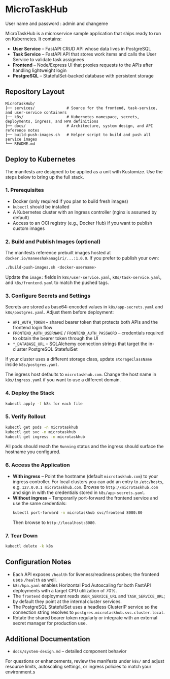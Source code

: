# MicroTaskHub
User name and password : admin and changeme

MicroTaskHub is a microservice sample application that ships ready to run on Kubernetes. It contains:
- **User Service** – FastAPI CRUD API whose data lives in PostgreSQL
- **Task Service** – FastAPI API that stores work items and calls the User Service to validate task assignees
- **Frontend** – Node/Express UI that proxies requests to the APIs after handling lightweight login
- **PostgreSQL** – StatefulSet-backed database with persistent storage

## Repository Layout
```
MicroTaskHub/
├── services/              # Source for the frontend, task-service, and user-service containers
├── k8s/                   # Kubernetes namespace, secrets, deployments, ingress, and HPA definitions
├── docs/                  # Architecture, system design, and API reference notes
├── build-push-images.sh   # Helper script to build and push all service images
└── README.md
```

## Deploy to Kubernetes
The manifests are designed to be applied as a unit with Kustomize. Use the steps below to bring up the full stack.

### 1. Prerequisites
- Docker (only required if you plan to build fresh images)
- `kubectl` should be installed
- A Kubernetes cluster with an Ingress controller (nginx is assumed by default)
- Access to an OCI registry (e.g., Docker Hub) if you want to publish custom images

### 2. Build and Publish Images (optional)
The manifests reference prebuilt images hosted at `docker.io/maneeshakanagiri/...:1.0.0`. If you prefer to publish your own:
```bash
./build-push-images.sh <docker-username>
```
Update the `image:` fields in `k8s/user-service.yaml`, `k8s/task-service.yaml`, and `k8s/frontend.yaml` to match the pushed tags.

### 3. Configure Secrets and Settings
Secrets are stored as base64-encoded values in `k8s/app-secrets.yaml` and `k8s/postgres.yaml`. Adjust them before deployment:
- `API_AUTH_TOKEN` – shared bearer token that protects both APIs and the frontend login flow
- `FRONTEND_AUTH_USERNAME` / `FRONTEND_AUTH_PASSWORD` – credentials required to obtain the bearer token through the UI
- `*_DATABASE_URL` – SQLAlchemy connection strings that target the in-cluster PostgreSQL StatefulSet

If your cluster uses a different storage class, update `storageClassName` inside `k8s/postgres.yaml`.

The ingress host defaults to `microtaskhub.com`. Change the host name in `k8s/ingress.yaml` if you want to use a different domain.

### 4. Deploy the Stack
```bash
kubectl apply -f k8s for each file
```

### 5. Verify Rollout
```bash
kubectl get pods -n microtaskhub
kubectl get svc -n microtaskhub
kubectl get ingress -n microtaskhub
```
All pods should reach the `Running` status and the ingress should surface the hostname you configured.

### 6. Access the Application
- **With ingress** – Point the hostname (default `microtaskhub.com`) to your ingress controller. For local clusters you can add an entry to `/etc/hosts`, e.g. `127.0.0.1 microtaskhub.com`. Browse to `http://microtaskhub.com` and sign in with the credentials stored in `k8s/app-secrets.yaml`.
- **Without ingress** – Temporarily port-forward the frontend service and use the same credentials:
  ```bash
  kubectl port-forward -n microtaskhub svc/frontend 8080:80
  ```
  Then browse to `http://localhost:8080`.

### 7. Tear Down
```bash
kubectl delete -k k8s
```

## Configuration Notes
- Each API exposes `/health` for liveness/readiness probes; the frontend uses `/health` as well.
- `k8s/hpa.yaml` enables Horizontal Pod Autoscaling for both FastAPI deployments with a target CPU utilization of 70%.
- The `frontend` deployment reads `USER_SERVICE_URL` and `TASK_SERVICE_URL`; by default they point at the internal cluster services.
- The PostgreSQL StatefulSet uses a headless ClusterIP service so the connection string resolves to `postgres.microtaskhub.svc.cluster.local`.
- Rotate the shared bearer token regularly or integrate with an external secret manager for production use.

## Additional Documentation
- `docs/system-design.md` – detailed component behavior

For questions or enhancements, review the manifests under `k8s/` and adjust resource limits, autoscaling settings, or ingress policies to match your environment.s

